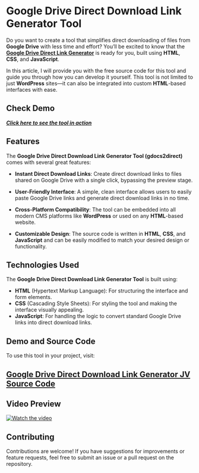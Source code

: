 # Google Drive Direct Download Link Generator Tool

Do you want to create a tool that simplifies direct downloading of files from **Google Drive** with less time and effort? You’ll be excited to know that the **<a href="https://jvcodes.com/google-drive-direct-download-link-generator-tool-in-html-css-javascript/" >Google Drive Direct Link Generator</a>** is ready for you, built using **HTML**, **CSS**, and **JavaScript**.

In this article, I will provide you with the free source code for this tool and guide you through how you can develop it yourself. This tool is not limited to just **WordPress** sites—it can also be integrated into custom **HTML**-based interfaces with ease.

## Check Demo

***[Click here to see the tool in action](https://jvcodes.com/google-drive-direct-download-link-generator)***

## Features

The **Google Drive Direct Download Link Generator Tool (gdocs2direct)** comes with several great features:

- **Instant Direct Download Links**: Create direct download links to files shared on Google Drive with a single click, bypassing the preview stage.
  
- **User-Friendly Interface**: A simple, clean interface allows users to easily paste Google Drive links and generate direct download links in no time.
  
- **Cross-Platform Compatibility**: The tool can be embedded into all modern CMS platforms like **WordPress** or used on any **HTML**-based website.

- **Customizable Design**: The source code is written in **HTML**, **CSS**, and **JavaScript** and can be easily modified to match your desired design or functionality.

## Technologies Used

The **Google Drive Direct Download Link Generator Tool** is built using:

- **HTML** (Hypertext Markup Language): For structuring the interface and form elements.
- **CSS** (Cascading Style Sheets): For styling the tool and making the interface visually appealing.
- **JavaScript**: For handling the logic to convert standard Google Drive links into direct download links.

## Demo and Source Code

To use this tool in your project, visit:

## <a href="https://jvcodes.com/google-drive-direct-download-link-generator-tool-in-html-css-javascript/" >Google Drive Direct Download Link Generator JV Source Code</a>

## Video Preview

[![Watch the video](https://img.youtube.com/vi/AHG_CEh7EzE/0.jpg)](https://www.youtube.com/watch?v=AHG_CEh7EzE)

## Contributing

Contributions are welcome! If you have suggestions for improvements or feature requests, feel free to submit an issue or a pull request on the repository.

